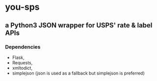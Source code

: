 # you-sps
## a Python3 JSON wrapper for USPS' rate & label APIs

### Dependencies
* Flask, 
* Requests, 
* xmltodict, 
* simplejson (json is used as a fallback but simplejson is preferred)


